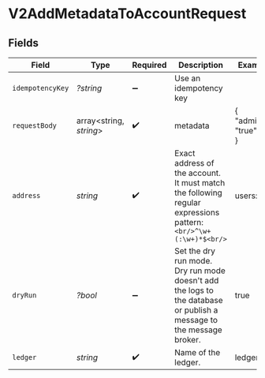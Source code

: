 # V2AddMetadataToAccountRequest


## Fields

| Field                                                                                                               | Type                                                                                                                | Required                                                                                                            | Description                                                                                                         | Example                                                                                                             |
| ------------------------------------------------------------------------------------------------------------------- | ------------------------------------------------------------------------------------------------------------------- | ------------------------------------------------------------------------------------------------------------------- | ------------------------------------------------------------------------------------------------------------------- | ------------------------------------------------------------------------------------------------------------------- |
| `idempotencyKey`                                                                                                    | *?string*                                                                                                           | :heavy_minus_sign:                                                                                                  | Use an idempotency key                                                                                              |                                                                                                                     |
| `requestBody`                                                                                                       | array<string, *string*>                                                                                             | :heavy_check_mark:                                                                                                  | metadata                                                                                                            | {<br/>"admin": "true"<br/>}                                                                                         |
| `address`                                                                                                           | *string*                                                                                                            | :heavy_check_mark:                                                                                                  | Exact address of the account. It must match the following regular expressions pattern:<br/>```<br/>^\w+(:\w+)*$<br/>```<br/> | users:001                                                                                                           |
| `dryRun`                                                                                                            | *?bool*                                                                                                             | :heavy_minus_sign:                                                                                                  | Set the dry run mode. Dry run mode doesn't add the logs to the database or publish a message to the message broker. | true                                                                                                                |
| `ledger`                                                                                                            | *string*                                                                                                            | :heavy_check_mark:                                                                                                  | Name of the ledger.                                                                                                 | ledger001                                                                                                           |
